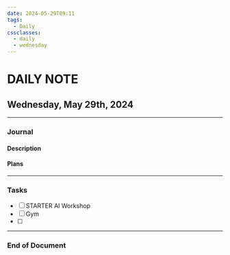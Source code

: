 ```yaml
---
date: 2024-05-29T09:11
tags:
  - Daily
cssclasses:
  - daily
  - wednesday
---
```

# DAILY NOTE
## Wednesday, May 29th, 2024
***
### Journal
#### Description



#### Plans



***
### Tasks
- [ ] STARTER AI Workshop
- [ ] Gym
- [ ] 

***
### End of Document